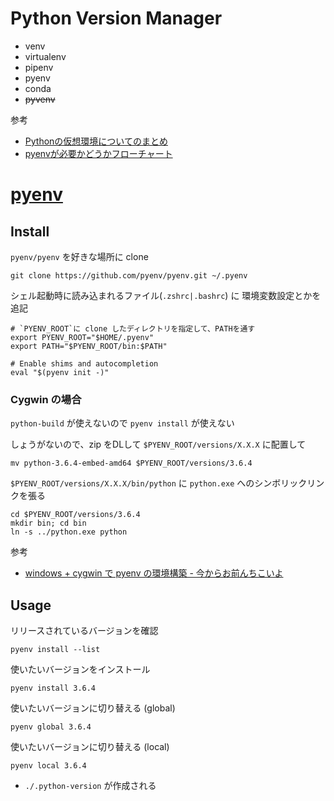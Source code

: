 # Python Version Manager

- venv
- virtualenv
- pipenv
- pyenv
- conda
- ~~pyvenv~~

参考
- [Pythonの仮想環境についてのまとめ](https://qiita.com/nobolis/items/9edcc9adca302f2959c7)
- [pyenvが必要かどうかフローチャート](https://qiita.com/shibukawa/items/0daab479a2fd2cb8a0e7)

# [pyenv](https://github.com/pyenv/pyenv)

## Install

`pyenv/pyenv` を好きな場所に clone
```
git clone https://github.com/pyenv/pyenv.git ~/.pyenv
```

シェル起動時に読み込まれるファイル(`.zshrc|.bashrc`) に 環境変数設定とかを追記
```
# `PYENV_ROOT`に clone したディレクトリを指定して、PATHを通す
export PYENV_ROOT="$HOME/.pyenv"
export PATH="$PYENV_ROOT/bin:$PATH"

# Enable shims and autocompletion
eval "$(pyenv init -)"
```

### Cygwin の場合

`python-build` が使えないので `pyenv install` が使えない

しょうがないので、zip をDLして `$PYENV_ROOT/versions/X.X.X` に配置して
```
mv python-3.6.4-embed-amd64 $PYENV_ROOT/versions/3.6.4
```

`$PYENV_ROOT/versions/X.X.X/bin/python` に `python.exe` へのシンボリックリンクを張る
```
cd $PYENV_ROOT/versions/3.6.4
mkdir bin; cd bin
ln -s ../python.exe python
```

参考
* [windows + cygwin で pyenv の環境構築 - 今からお前んちこいよ](http://www.hakopako.net/entry/2017/09/15/191140)

## Usage

リリースされているバージョンを確認
```
pyenv install --list
```

使いたいバージョンをインストール
```
pyenv install 3.6.4
```

使いたいバージョンに切り替える (global)
```
pyenv global 3.6.4
```

使いたいバージョンに切り替える (local)
```
pyenv local 3.6.4
```
* `./.python-version` が作成される
